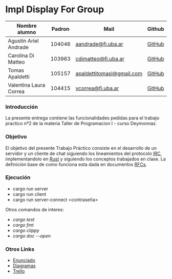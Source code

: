 # Impl Display For Group

| Nombre alumno          | Padron | Mail                      | Github                                     |              
|------------------------|--------|---------------------------|--------------------------------------------|
| Agustin Ariel Andrade  | 104046 | aandrade@fi.uba.ar        | [GitHub](https://github.com/AgussAndrade)  |
| Carolina Di Matteo     | 103963 | cdimatteo@fi.uba.ar       | [GitHub](https://github.com/gcc-cdimatteo) |
| Tomas Apaldetti        | 105157 | apaldettitomasl@gmail.com | [GitHub](https://github.com/tomas-L-Apal)  |
| Valentina Laura Correa | 104415 | vcorrea@fi.uba.ar         | [GitHub](https://github.com/valencorrea)   |


### Introducción
La presente entrega contiene las funcionalidades pedidas para el trabajo practico nº2 de la materia Taller de Programacion I - curso Deymonnaz.

### Objetivo
El objetivo del presente Trabajo Práctico consiste en el desarrollo de un servidor y un cliente de chat siguiendo los lineamientos del protocolo [IRC](https://es.wikipedia.org/wiki/Internet_Relay_Chat), implementandolo en [Rust](https://doc.rust-lang.org/rust-by-example/index.html) y siguiendo los conceptos trabajados en clase.
La definición base de como funciona esta dada en documentos [RFCs](https://www.rfc-editor.org/rfc/rfc1459).
### Ejecución
- cargo run server <puerto>
- cargo run client <ip cliente> <puerto server>
- cargo run server-connect <puerto nuevo server> <ip server a conectar> <puerto server a conectar> <contraseña>

Otros comandos de interes:
- *cargo test*
- *cargo fmt*
- *cargo clippy*
- *cargo doc --open*

### Otros Links
- [Enunciado](https://taller-1-fiuba-rust.github.io/proyecto/22C2/proyecto.html)
- [Diagramas](https://app.diagrams.net/#G1LDzCBdfU6UKWk-cUuacOXrRNGc4KU1cd)
- [Trello](https://trello.com/b/GN3v06p7/irc)
